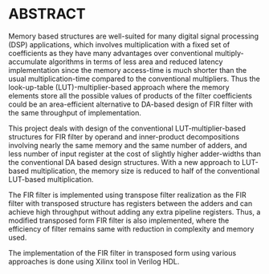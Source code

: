 # ABSTRACT

Memory based structures are well-suited for many digital signal processing (DSP) applications, which involves multiplication with a fixed set of coefficients as they have many advantages over conventional multiply-accumulate algorithms in terms of less area and reduced latency implementation since the memory access-time is much shorter than the usual multiplication-time compared to the conventional multipliers. Thus the look-up-table (LUT)-multiplier-based approach where the memory elements store all the possible values of products of the filter coefficients could be an area-efficient alternative to DA-based design of FIR filter with the same throughput of implementation.

This project deals with design of the conventional LUT-multiplier-based structures for FIR filter by operand and inner-product decompositions involving nearly the same memory and the same number of adders, and less number of input register at the cost of slightly higher adder-widths than the conventional DA based design structures. With a new approach to LUT-based multiplication, the memory size is reduced to half of the conventional LUT-based multiplication.

The FIR filter is implemented using transpose filter realization as the FIR filter with transposed structure has registers between the adders and can achieve high throughput without adding any extra pipeline registers. Thus, a modified transposed form FIR filter is also implemented, where the efficiency of filter remains same with reduction in complexity and memory used.

&#x20;The implementation of the FIR filter in transposed form using various approaches is done using Xilinx tool in Verilog HDL.
